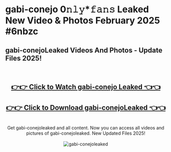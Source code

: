 # gabi-conejo 0𝚗𝚕𝚢*𝚏𝚊𝚗𝚜 Leaked New Video & Photos February 2025 #6nbzc

<h2>gabi-conejoLeaked Videos And Photos - Update Files 2025!</h2>
<br>
<div align="center">
<h2><a href="https://mediaupload.pro?title=gabi-conejo&ref=11F" rel="nofollow">👉👉 Click to Watch gabi-conejo Leaked 👈👈</a></h2>
<h2><a href="https://mediaupload.pro?title=gabi-conejo&ref=11F" rel="nofollow">👉👉 Click to Download gabi-conejoLeaked 👈👈</a></h2>
<br>
Get gabi-conejoleaked and all content. Now you can access all videos and pictures of gabi-conejoleaked. New Updated Files 2025!
<br>
<br>
<a href="https://mediaupload.pro?title=gabi-conejo&ref=11F" rel="nofollow" data-target="animated-image.originalLink"><img src="https://i.ibb.co/Gkj2r4b/banner.png" alt="gabi-conejoleaked" style="max-width: 100%; display: inline-block;" data-target="animated-image.originalImage"></a>
</div>
<br>

